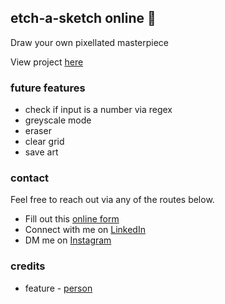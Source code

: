 ## etch-a-sketch online 🎨

Draw your own pixellated masterpiece

View project [here](https://noepse.github.io/etch-a-sketch/)

### future features
- check if input is a number via regex
- greyscale mode
- eraser
- clear grid
- save art

### contact

Feel free to reach out via any of the routes below.

- Fill out this [online form](https://simranamin.com/#contact)
- Connect with me on [LinkedIn](https://www.linkedin.com/in/simran-amin/)
- DM me on [Instagram](https://www.instagram.com/n0epse/?hl=en)

### credits
- feature - [person](link)

